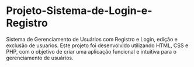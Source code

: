 # Projeto-Sistema-de-Login-e-Registro
Sistema de Gerenciamento de Usuários com Registro e Login, edição e exclusão de usuarios. Este projeto foi desenvolvido utilizando HTML, CSS e PHP, com o objetivo de criar uma aplicação funcional e intuitiva para o gerenciamento de usuários.
